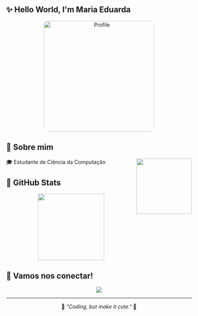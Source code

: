 <h2 align="left"> ✨ Hello World, I'm Maria Eduarda</h2>

<p align="center">
  <img src="https://i.imgur.com/DIa6ORI.jpg" width="300" alt="Profile" style="border-radius: 12px;" />
</p>

## 💅 Sobre mim

🎓 Estudante de Ciência da Computação
<img align="right" src="https://media.tenor.com/LMS7EIU6ps8AAAAj/cypher-valorant.gif" width="150">

## 💖 GitHub Stats

<div align="center">
  <img height="180em" src="https://github-readme-stats.vercel.app/api?username=leehxd&show_icons=true&theme=radical&title_color=ff69b4&icon_color=ff69b4&text_color=ffffff&bg_color=0d1117"/>
</div>

## 📱 Vamos nos conectar!

<div align="center">
  <a href="https://www.linkedin.com/in/maria-eduarda-vidal-66b95b354/">
    <img src="https://img.shields.io/badge/LinkedIn-FF69B4?style=for-the-badge&logo=linkedin&logoColor=white">
  </a>
</div>

---

<p align="center">
  💬 <em>"Coding, but make it cute."</em> 💋
</p>
